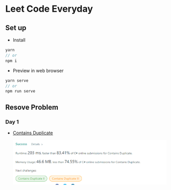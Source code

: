# Leet Code Everyday

## Set up

- Install

```js
yarn
// or
npm i
```

- Preview in web browser

```js
yarn serve
// or
npm run serve
```

## Resove Problem

### Day 1

- [Contains Duplicate](day_one/day-one.md)
  
  ![ContainsDuplicate](assets/day1_contain_duplicate.png)